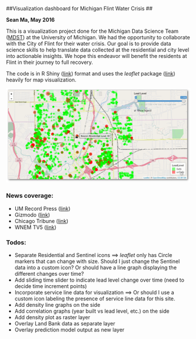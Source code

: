 ##Visualization dashboard for Michigan Flint Water Crisis ##

**Sean Ma, May 2016**

This is a visualization project done for the Michigan Data Science Team ([MDST](http://mdst.eecs.umich.edu/)) at the University of Michigan. We had the opportunity to collaborate with the City of Flint for their water crisis. Our goal is to provide data science skills to help translate data collected at the residential and city level into actionable insights. We hope this endeavor will benefit the residents at Flint in their journey to full recovery.

The code is in R Shiny ([link](http://shiny.rstudio.com/)) format and uses the _leaflet_ package ([link](http://rstudio.github.io/leaflet/)) heavily for map visualization.  

![snapshot](./asset/snapshot.png)

### News coverage: ###
- UM Record Press ([link](http://record.umich.edu/articles/google-u-m-build-digital-tools-flint-water-crisis))
- Gizmodo ([link](http://gizmodo.com/google-is-helping-flint-prioritize-which-lead-pipes-nee-1774517926))
- Chicago Tribune ([link](http://www.chicagotribune.com/bluesky/originals/ct-google-flint-water-data-bsi-20160503-story.html))
- WNEM TV5 ([link](http://www.wnem.com/story/31881735/google-donates-250000-to-help-bring-information-to-flint-residents))

### Todos: ###
- Separate Residential and Sentinel icons ==> _leaflet_ only has Circle markers that can change with size. Should I just change the Sentinel data into a custom icon? Or should have a line graph displaying the different changes over time?
- Add sliding time slider to indicate lead level change over time (need to decide time increment points)
- Incorporate service line data for visualization ==> Or should I use a custom icon labeling the presence of service line data for this site. 
- Add density line graphs on the side
- Add correlation graphs (year built vs lead level, etc.) on the side
- Add density plot as raster layer
- Overlay Land Bank data as separate layer
- Overlay prediction model output as new layer

